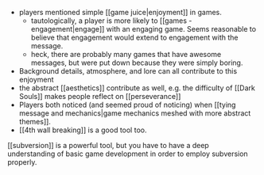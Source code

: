  - players mentioned simple [[game juice|enjoyment]] in games.
   - tautologically, a player is more likely to [[games - engagement|engage]] with an engaging game. Seems reasonable to believe that engagement would extend to engagement with the message.
   - heck, there are probably many games that have awesome messages, but were put down because they were simply boring.
 - Background details, atmosphere, and lore can all contribute to this enjoyment
 - the abstract [[aesthetics]] contribute as well, e.g. the difficulty of [[Dark Souls]] makes people reflect on [[perseverance]]
 - Players both noticed (and seemed proud of noticing) when [[tying message and mechanics|game mechanics meshed with more abstract themes]].
 - [[4th wall breaking]] is a good tool too.

[[subversion]] is a powerful tool, but you have to have a deep understanding of basic game development in order to employ subversion properly.

